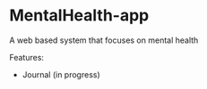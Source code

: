 # MentalHealth-app
A web based system that focuses on mental health

Features:
- Journal (in progress)
